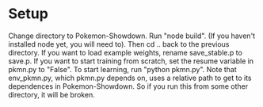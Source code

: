 # Setup
Change directory to Pokemon-Showdown. Run "node build". (If you haven't installed node yet, you will need to). Then cd .. back to the previous directory. If you want to load example weights, rename save\_stable.p to save.p. If you want to start training from scratch, set the resume variable in pkmn.py to "False". To start learning, run "python pkmn.py". Note that env_pkmn.py, which pkmn.py depends on, uses a relative path to get to its dependences in Pokemon-Showdown. So if you run this from some other directory, it will be broken.
